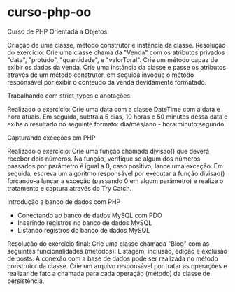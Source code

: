 # curso-php-oo
Curso de PHP Orientada a Objetos

Criação de uma classe, método construtor e instância da classe.
Resolução do exercício:
Crie uma classe chama da "Venda" com os atributos privados "data", "protudo", "quantidade", e "valorToral". Crie um método capaz de exibir os dados da venda. Crie uma instância da classe e passe os atributos através de um método construtor, em seguida invoque o método responsável por exibir o conteúdo da venda devidamente formatado.

Trabalhando com strict_types e anotações.

Realizado o exercício:
Crie uma data com a classe DateTime com a data e hora atuais. Em seguida, subtraia 5 dias, 10 horas e 50 minutos dessa data e exiba o resultado no seguinte formato: dia/mês/ano - hora:minuto:segundo.

Capturando exceções em PHP

Realizado o exercício:
Crie uma função chamada divisao() que deverá receber dois números. Na função, verifique se algum dos números passados por parâmetro é igual a 0, caso positivo, lance uma exceção.
Em seguida, escreva um algoritmo responsável por executar a função divisao() forçando-a lançar a exceção (passando 0 em algum parâmetro) e realize o tratamento e captura através do Try Catch.

Introdução a banco de dados com PHP
* Conectando ao banco de dados MySQL com PDO
* Inserindo registros no banco de dados MySQL
* Listando registros do banco de dados MySQL

Resolução do exercício final:
Crie uma classe chamada "Blog" com as seguintes funcionalidades (métodos): Listagem, inclusão, edição e exclusão de posts.
A conexão com a base de dados pode ser realizada no método construtor da classe.
Crie um arquivo responsável por tratar as operações e realizar de fato a chamada para cada operação (método) da classe de persistência.